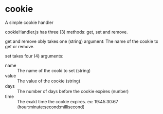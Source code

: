cookie
======

A simple cookie handler

cookieHandler.js has three (3) methods: get, set and remove.

get and remove obly takes one (string) argument: The name of the cookie to get or remove.

set takes four (4) arguments:
<dl>
<dt>name</dt>
<dd>The name of the cooki to set (string)</dd>
<dt>value</dt>
<dd>The value of the cookie (string)</dd>
<dt>days</dt>
<dd>The number of days before the cookie expires (nunber)</dd>
<dt>time</dt>
<dd>The exakt time the cookie expires. ex: 19:45:30:67 (hour:minute:second:millisecond)</dd>
<dl>

